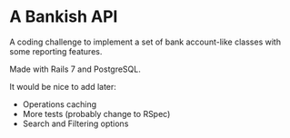 # A Bankish API

A coding challenge to implement a set of bank account-like classes with some reporting features.

Made with Rails 7 and PostgreSQL.

It would be nice to add later: 
  - Operations caching
  - More tests (probably change to RSpec)
  - Search and Filtering options
